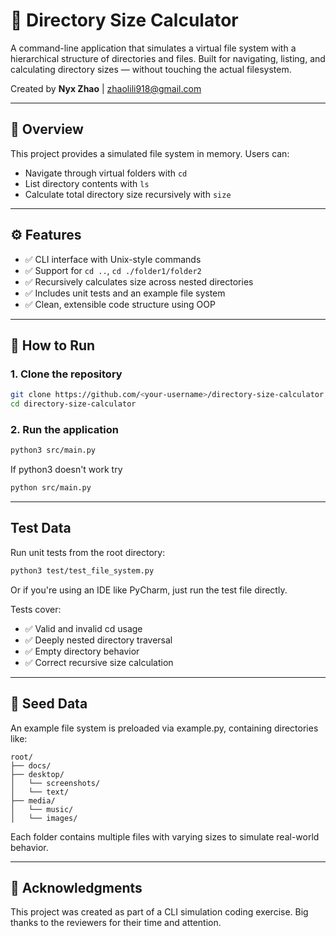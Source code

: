 # 📁 Directory Size Calculator

A command-line application that simulates a virtual file system with a hierarchical structure of directories and files. Built for navigating, listing, and calculating directory sizes — without touching the actual filesystem.

Created by **Nyx Zhao** | [zhaolili918@gmail.com](mailto:zhaolili918@gmail.com)

---

## 🧠 Overview

This project provides a simulated file system in memory. Users can:
- Navigate through virtual folders with `cd`
- List directory contents with `ls`
- Calculate total directory size recursively with `size`

---

## ⚙️ Features

- ✅ CLI interface with Unix-style commands
- ✅ Support for `cd ..`, `cd ./folder1/folder2`
- ✅ Recursively calculates size across nested directories
- ✅ Includes unit tests and an example file system
- ✅ Clean, extensible code structure using OOP

---

## 🚀 How to Run

### 1. Clone the repository

```bash
git clone https://github.com/<your-username>/directory-size-calculator.git
cd directory-size-calculator
```

### 2. Run the application

```bash
python3 src/main.py
```

If python3 doesn't work try

```bash
python src/main.py
```

---
## Test Data

Run unit tests from the root directory:
```bash
python3 test/test_file_system.py
```
Or if you're using an IDE like PyCharm, just run the test file directly.

Tests cover:
- ✅ Valid and invalid cd usage
- ✅ Deeply nested directory traversal
- ✅ Empty directory behavior
- ✅ Correct recursive size calculation

---
## 🌱 Seed Data

An example file system is preloaded via example.py, containing directories like:

```arduino
root/
├── docs/
├── desktop/
│   └── screenshots/
│   └── text/
├── media/
│   └── music/
│   └── images/
```
Each folder contains multiple files with varying sizes to simulate real-world behavior.

---
## 🙏 Acknowledgments

This project was created as part of a CLI simulation coding exercise. Big thanks to the reviewers for their time and attention.

